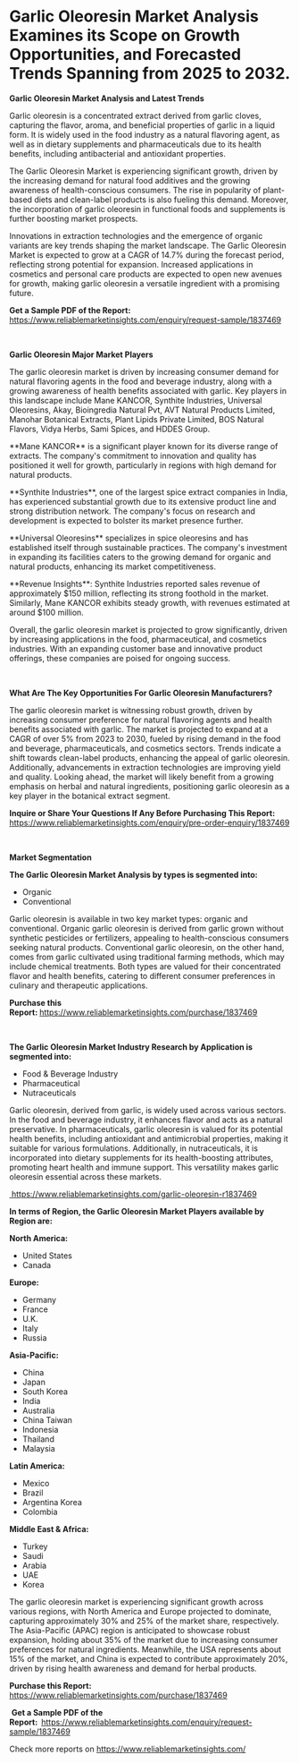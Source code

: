 <p><h1>Garlic Oleoresin Market Analysis Examines its Scope on Growth Opportunities, and Forecasted Trends Spanning from 2025 to 2032.</h1></p><p><strong>Garlic Oleoresin Market Analysis and Latest Trends</strong></p>
<p><p>Garlic oleoresin is a concentrated extract derived from garlic cloves, capturing the flavor, aroma, and beneficial properties of garlic in a liquid form. It is widely used in the food industry as a natural flavoring agent, as well as in dietary supplements and pharmaceuticals due to its health benefits, including antibacterial and antioxidant properties.</p><p>The Garlic Oleoresin Market is experiencing significant growth, driven by the increasing demand for natural food additives and the growing awareness of health-conscious consumers. The rise in popularity of plant-based diets and clean-label products is also fueling this demand. Moreover, the incorporation of garlic oleoresin in functional foods and supplements is further boosting market prospects.</p><p>Innovations in extraction technologies and the emergence of organic variants are key trends shaping the market landscape. The Garlic Oleoresin Market is expected to grow at a CAGR of 14.7% during the forecast period, reflecting strong potential for expansion. Increased applications in cosmetics and personal care products are expected to open new avenues for growth, making garlic oleoresin a versatile ingredient with a promising future.</p></p>
<p><strong>Get a Sample PDF of the Report:&nbsp;</strong> <a href="https://www.reliablemarketinsights.com/enquiry/request-sample/1837469?utm_campaign=3204&utm_medium=2&utm_source=Github&utm_content=ia&utm_term=02042025&utm_id=garlic-oleoresin">https://www.reliablemarketinsights.com/enquiry/request-sample/1837469</a></p>
<p>&nbsp;</p>
<p><strong>Garlic Oleoresin Major Market Players</strong></p>
<p><p>The garlic oleoresin market is driven by increasing consumer demand for natural flavoring agents in the food and beverage industry, along with a growing awareness of health benefits associated with garlic. Key players in this landscape include Mane KANCOR, Synthite Industries, Universal Oleoresins, Akay, Bioingredia Natural Pvt, AVT Natural Products Limited, Manohar Botanical Extracts, Plant Lipids Private Limited, BOS Natural Flavors, Vidya Herbs, Sami Spices, and HDDES Group.</p><p>**Mane KANCOR** is a significant player known for its diverse range of extracts. The company's commitment to innovation and quality has positioned it well for growth, particularly in regions with high demand for natural products. </p><p>**Synthite Industries**, one of the largest spice extract companies in India, has experienced substantial growth due to its extensive product line and strong distribution network. The company's focus on research and development is expected to bolster its market presence further.</p><p>**Universal Oleoresins** specializes in spice oleoresins and has established itself through sustainable practices. The company's investment in expanding its facilities caters to the growing demand for organic and natural products, enhancing its market competitiveness.</p><p>**Revenue Insights**: Synthite Industries reported sales revenue of approximately $150 million, reflecting its strong foothold in the market. Similarly, Mane KANCOR exhibits steady growth, with revenues estimated at around $100 million.</p><p>Overall, the garlic oleoresin market is projected to grow significantly, driven by increasing applications in the food, pharmaceutical, and cosmetics industries. With an expanding customer base and innovative product offerings, these companies are poised for ongoing success.</p></p>
<p>&nbsp;</p>
<p><strong>What Are The Key Opportunities For Garlic Oleoresin Manufacturers?</strong></p>
<p><p>The garlic oleoresin market is witnessing robust growth, driven by increasing consumer preference for natural flavoring agents and health benefits associated with garlic. The market is projected to expand at a CAGR of over 5% from 2023 to 2030, fueled by rising demand in the food and beverage, pharmaceuticals, and cosmetics sectors. Trends indicate a shift towards clean-label products, enhancing the appeal of garlic oleoresin. Additionally, advancements in extraction technologies are improving yield and quality. Looking ahead, the market will likely benefit from a growing emphasis on herbal and natural ingredients, positioning garlic oleoresin as a key player in the botanical extract segment.</p></p>
<p><strong>Inquire or Share Your Questions If Any Before Purchasing This Report:</strong> <a href="https://www.reliablemarketinsights.com/enquiry/pre-order-enquiry/1837469?utm_campaign=3204&utm_medium=2&utm_source=Github&utm_content=ia&utm_term=02042025&utm_id=garlic-oleoresin">https://www.reliablemarketinsights.com/enquiry/pre-order-enquiry/1837469</a></p>
<p>&nbsp;</p>
<p><strong>Market Segmentation</strong></p>
<p><strong>The Garlic Oleoresin Market Analysis by types is segmented into:</strong></p>
<p><ul><li>Organic</li><li>Conventional</li></ul></p>
<p><p>Garlic oleoresin is available in two key market types: organic and conventional. Organic garlic oleoresin is derived from garlic grown without synthetic pesticides or fertilizers, appealing to health-conscious consumers seeking natural products. Conventional garlic oleoresin, on the other hand, comes from garlic cultivated using traditional farming methods, which may include chemical treatments. Both types are valued for their concentrated flavor and health benefits, catering to different consumer preferences in culinary and therapeutic applications.</p></p>
<p><strong>Purchase this Report:&nbsp;</strong><a href="https://www.reliablemarketinsights.com/purchase/1837469?utm_campaign=3204&utm_medium=2&utm_source=Github&utm_content=ia&utm_term=02042025&utm_id=garlic-oleoresin">https://www.reliablemarketinsights.com/purchase/1837469</a></p>
<p>&nbsp;</p>
<p><strong>The Garlic Oleoresin Market Industry Research by Application is segmented into:</strong></p>
<p><ul><li>Food & Beverage Industry</li><li>Pharmaceutical</li><li>Nutraceuticals</li></ul></p>
<p><p>Garlic oleoresin, derived from garlic, is widely used across various sectors. In the food and beverage industry, it enhances flavor and acts as a natural preservative. In pharmaceuticals, garlic oleoresin is valued for its potential health benefits, including antioxidant and antimicrobial properties, making it suitable for various formulations. Additionally, in nutraceuticals, it is incorporated into dietary supplements for its health-boosting attributes, promoting heart health and immune support. This versatility makes garlic oleoresin essential across these markets.</p></p>
<p><a href="https://www.reliablemarketinsights.com/garlic-oleoresin-r1837469?utm_campaign=3204&utm_medium=2&utm_source=Github&utm_content=ia&utm_term=02042025&utm_id=garlic-oleoresin">&nbsp;https://www.reliablemarketinsights.com/garlic-oleoresin-r1837469</a></p>
<p><strong>In terms of Region, the Garlic Oleoresin Market Players available by Region are:</strong></p>
<p>
    <p> <strong> North America: </strong>
        <ul>
            <li>United States</li>
            <li>Canada</li>
        </ul>
        </p> 
    <p> <strong> Europe: </strong>
        <ul>
            <li>Germany</li>
            <li>France</li>
            <li>U.K.</li>
            <li>Italy</li>
            <li>Russia</li>
        </ul>
        </p> 
    <p> <strong> Asia-Pacific: </strong>
        <ul>
            <li>China</li>
            <li>Japan</li>
            <li>South Korea</li>
            <li>India</li>
            <li>Australia</li>
            <li>China Taiwan</li>
            <li>Indonesia</li>
            <li>Thailand</li>
            <li>Malaysia</li>
        </ul>
        </p> 
    <p> <strong> Latin America: </strong>
        <ul>
            <li>Mexico</li>
            <li>Brazil</li>
            <li>Argentina Korea</li>
            <li>Colombia</li>
        </ul>
        </p> 
    <p> <strong> Middle East & Africa: </strong>
        <ul>
            <li>Turkey</li>
            <li>Saudi</li>
            <li>Arabia</li>
            <li>UAE</li>
            <li>Korea</li>
        </ul>
    </p>
    </p>
<p><p>The garlic oleoresin market is experiencing significant growth across various regions, with North America and Europe projected to dominate, capturing approximately 30% and 25% of the market share, respectively. The Asia-Pacific (APAC) region is anticipated to showcase robust expansion, holding about 35% of the market due to increasing consumer preferences for natural ingredients. Meanwhile, the USA represents about 15% of the market, and China is expected to contribute approximately 20%, driven by rising health awareness and demand for herbal products.</p></p>
<p><strong>Purchase this Report: </strong><a href="https://www.reliablemarketinsights.com/purchase/1837469?utm_campaign=3204&utm_medium=2&utm_source=Github&utm_content=ia&utm_term=02042025&utm_id=garlic-oleoresin">https://www.reliablemarketinsights.com/purchase/1837469</a></p>
<p>&nbsp;<strong>Get a Sample PDF of the Report:&nbsp;&nbsp;</strong><a href="https://www.reliablemarketinsights.com/enquiry/request-sample/1837469?utm_campaign=3204&utm_medium=2&utm_source=Github&utm_content=ia&utm_term=02042025&utm_id=garlic-oleoresin">https://www.reliablemarketinsights.com/enquiry/request-sample/1837469</a></p>
<p><strong></strong></p>
<p>Check more reports on <a href="https://www.reliablemarketinsights.com/?utm_campaign=3204&utm_medium=2&utm_source=Github&utm_content=ia&utm_term=02042025&utm_id=garlic-oleoresin">https://www.reliablemarketinsights.com/</a></p>
